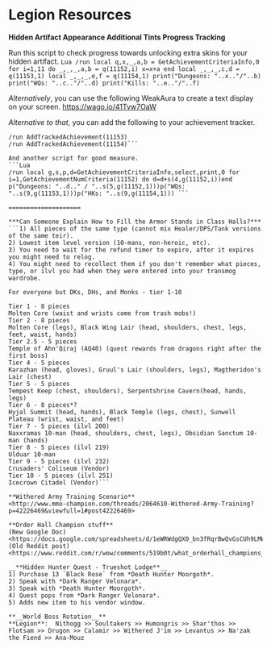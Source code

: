 # Legion Resources

**Hidden Artifact Appearance Additional Tints Progress Tracking**

Run this script to check progress towards unlocking extra skins for your hidden artifact. ```Lua
/run local q,x,_,a,b = GetAchievementCriteriaInfo,0 for i=1,11 do _,_,_,a,b = q(11152,i) x=x+a end local _,_,_,c,d = q(11153,1) local _,_,_,e,f = q(11154,1) print("Dungeons: "..x.."/"..b) print("WQs: "..c.."/"..d) print("Kills: "..e.."/"..f)```

_Alternatively_, you can use the following WeakAura to create a text display on your screen.
<https://wago.io/41Tvw7OaW>

_Alternative to that_, you can add the following to your achievement tracker.
```/run AddTrackedAchievement(11152)
/run AddTrackedAchievement(11153)
/run AddTrackedAchievement(11154)```

And another script for good measure.
```Lua
/run local g,s,p,d=GetAchievementCriteriaInfo,select,print,0 for i=1,GetAchievementNumCriteria(11152) do d=d+s(4,g(11152,i))end p("Dungeons: "..d.." / "..s(5,g(11152,1)))p("WQs: "..s(9,g(11153,1)))p("HKs: "..s(9,g(11154,1))) ```

====================

***Can Someone Explain How to Fill the Armor Stands in Class Halls?***
```1) All pieces of the same type (cannot mix Healer/DPS/Tank versions of the same teir).
2) Lowest item level version (10-mans, non-heroic, etc).
3) You need to wait for the refund timer to expire, after it expires you might need to relog.
4) You might need to recollect them if you don't remember what pieces, type, or ilvl you had when they were entered into your transmog wardrobe.

For everyone but DKs, DHs, and Monks - tier 1-10

Tier 1 - 8 pieces
Molten Core (waist and wrists come from trash mobs!)
Tier 2 - 8 pieces
Molten Core (legs), Black Wing Lair (head, shoulders, chest, legs, feet, waist, hands)
Tier 2.5 - 5 pieces
Temple of Ahn'Qiraj (AQ40) (quest rewards from dragons right after the first boss)
Tier 4 - 5 pieces
Karazhan (head, gloves), Gruul's Lair (shoulders, legs), Magtheridon's Lair (chest)
Tier 5 - 5 pieces
Tempest Keep (chest, shoulders), Serpentshrine Cavern(head, hands, legs)
Tier 6 - 8 pieces*?
Hyjal Summit (head, hands), Black Temple (legs, chest), Sunwell Plateau (wrist, waist, and feet)
Tier 7 - 5 pieces (ilvl 200)
Naxxramas 10-man (head, shoulders, chest, legs), Obsidian Sanctum 10-man (hands)
Tier 8 - 5 pieces (ilvl 219)
Ulduar 10-man
Tier 9 - 5 pieces (ilvl 232)
Crusaders' Coliseum (Vendor)
Tier 10 - 5 pieces (ilvl 251)
Icecrown Citadel (Vendor)```

**Withered Army Training Scenario**
<http://www.mmo-champion.com/threads/2064610-Withered-Army-Training?p=42226469&viewfull=1#post42226469>

**Order Hall Champion stuff**
(New Google Doc) <https://docs.google.com/spreadsheets/d/1eWRWdgQX0_bn3fRqrBwQvGsCUh9LMWOSD74KBzvjuaM/edit#gid=935577117>
(Old Reddit post) <https://www.reddit.com/r/wow/comments/519b0t/what_orderhall_champions_to_deactivate_all/d7a7a1z/>

__**Hidden Hunter Quest - Trueshot Lodge**__
1) Purchase 13 `Black Rose` from *Death Hunter Moorgoth*.
2) Speak with *Dark Ranger Velonara*.
3) Speak with *Death Hunter Moorgoth*.
4) Quest pops from *Dark Ranger Velonara*.
5) Adds new item to his vendor window.

**__World Boss Rotation__**
**Legion**:  Nithogg >> Soultakers >> Humongris >> Shar'thos >> Flotsam >> Drugon >> Calamir >> Withered J'im >> Levantus >> Na'zak the Fiend >> Ana-Mouz

